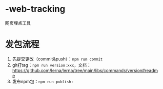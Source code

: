 # -web-tracking

网页埋点工具

# 发包流程

1. 先提交更改（commit&push）：`npm run commit`
2. git打tag：`npm run version:xxx`，文档：https://github.com/lerna/lerna/tree/main/libs/commands/version#readme
3. 发布npm包：`npm run publish:`
